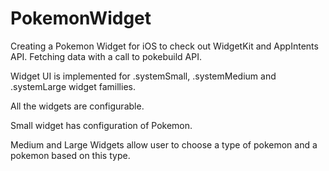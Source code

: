 # PokemonWidget
Creating a Pokemon Widget for iOS to check out WidgetKit and AppIntents API. Fetching data with a call to pokebuild API.

Widget UI is implemented for .systemSmall, .systemMedium and .systemLarge widget famillies.

All the widgets are configurable.

Small widget has configuration of Pokemon.

Medium and Large Widgets allow user to choose a type of pokemon and a pokemon based on this type.
